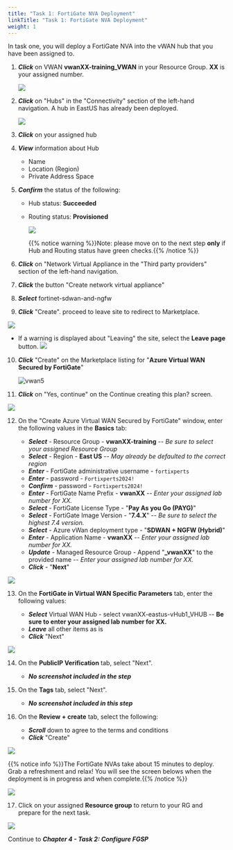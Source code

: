 ```yaml
---
title: "Task 1: FortiGate NVA Deployment"
linkTitle: "Task 1: FortiGate NVA Deployment"
weight: 1
---
```


In task one, you will deploy a FortiGate NVA into the vWAN hub that you have been assigned to.

1. ***Click*** on VWAN **vwanXX-training_VWAN** in your Resource Group. **XX** is your assigned number.

    ![](../images/4_1-fortigate-deployment-10.PNG)

2. ***Click*** on "Hubs" in the "Connectivity" section of the left-hand navigation. A hub in EastUS has already been deployed.

    ![](../images/4_1-fortigate-deployment-11.PNG)

3. ***Click*** on your assigned hub

4. ***View*** information about Hub

    - Name
    - Location (Region)
    - Private Address Space

5. ***Confirm*** the status of the following:

    - Hub status: **Succeeded**
    - Routing status: **Provisioned**

        ![](../images/4_1-fortigate-deployment-12.PNG)

        {{% notice warning %}}Note: please move on to the next step **only** if Hub and Routing status have green checks.{{% /notice %}}

6. ***Click*** on "Network Virtual Appliance in the "Third party providers" section of the left-hand navigation.
7. ***Click*** the button "Create network virtual appliance"
8. ***Select*** fortinet-sdwan-and-ngfw
9. ***Click*** "Create". proceed to leave site to redirect to Marketplace.

![](../images/vwan4.jpg)

- If a warning is displayed about "Leaving" the site, select the **Leave page** button.
        ![](../images/4_1-fortigate-deployment-2.PNG)

10. ***Click*** "Create" on the Marketplace listing for "**Azure Virtual WAN Secured by FortiGate**"

    ![vwan5](../images/vwan5.jpg)

11. ***Click*** on "Yes, continue" on the Continue creating this plan? screen.

![](../images/4_1-fortigate-deployment-4.PNG)

12. On the "Create Azure Virtual WAN Secured by FortiGate" window, enter the following values in the **Basics** tab:

    - ***Select*** - Resource Group - **vwanXX-training** -- *Be sure to select your assigned Resource Group*
    - ***Select*** - Region - **East US** -- *May already be defaulted to the correct region*
    - ***Enter*** - FortiGate administrative username - ```fortixperts```
    - ***Enter*** - password - ```Fortixperts2024!```
    - ***Confirm*** - password - ```Fortixperts2024!```
    - ***Enter*** - FortiGate Name Prefix - **vwanXX** -- *Enter your assigned lab number for XX.*
    - ***Select*** - FortiGate License Type - "**Pay As you Go (PAYG)**"
    - ***Select*** - FortiGate Image Version - "**7.4.X**" -- *Be sure to select the highest 7.4 version.*
    - ***Select*** - Azure vWan deployment type - "**SDWAN + NGFW (Hybrid)**"
    - ***Enter*** - Application Name - **vwanXX** -- *Enter your assigned lab number for XX.*
    - ***Update*** - Managed Resource Group - Append "**_vwanXX**" to the provided name -- *Enter your assigned lab number for XX.*
    - ***Click*** - "**Next**"

![](../images/4_1-fortigate-deployment-3_1.PNG)

13. On the **FortiGate in Virtual WAN Specific Parameters** tab, enter the following values:

    - ***Select*** Virtual WAN Hub - select vwanXX-eastus-vHub1_VHUB -- **Be sure to enter your assigned lab number for XX.**
    - ***Leave*** all other items as is
    - ***Click*** "Next"

![](../images/4_1-fortigate-deployment-5.PNG)

14. On the **PublicIP Verification** tab, select "Next".

    - ***No screenshot included in the step***

15. On the **Tags** tab, select "Next".

    - ***No screenshot included in this step***

16. On the **Review + create** tab, select the following:

    - ***Scroll*** down to agree to the terms and conditions
    - ***Click*** "Create"

![](../images/4_1-fortigate-deployment-7.PNG)


{{% notice info %}}The FortiGate NVAs take about 15 minutes to deploy. Grab a refreshment and relax! You will see the screen belows when the deployment is in progress and when complete.{{% /notice %}}


![](../images/4_1-fortigate-deployment-8.PNG)


17. Click on your assigned **Resource group** to return to your RG and prepare for the next task.

![](../images/4_1-fortigate-deployment-9.PNG)


Continue to ***Chapter 4 - Task 2: Configure FGSP***
